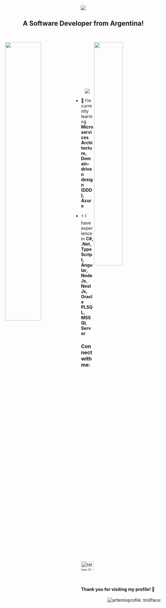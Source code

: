 
<h1 align="center">
  <img align="center" src="https://readme-typing-svg.herokuapp.com?color=6533F7&size=28&width=500&duration=3000&height=81&center=true&vCenter=true&lines=Hi+%F0%9F%91%8B%2C+I'm+Artemio+Lucero"/>
</h1>

<h2 align="center">A Software Developer from Argentina!</h2>
<br/>

<p>
  <img align="left" width="48%" src="https://github-readme-streak-stats.herokuapp.com/?user=ArteMaxL&theme=tokyonight" />
  <img align="right" width="43%" src="https://github-readme-stats.vercel.app/api?username=ArteMaxL&show_icons=true&card_width=400&height=600&theme=tokyonight" />
</p>

<br/><br/><br/><br/><br/><br/><br/><br/>

<!--## Languages, Frameworks and Tools:-->

 <p align="center" p=13>
  <a href="https://skillicons.dev" style="text-decoration: none;">
    <img src="https://skillicons.dev/icons?i=dotnet,cs,ts,angular,nestjs,html,css,django,python,docker,git,azure,github,&perline=13" />
  </a>
</p>

- 🌱 I’m currently learning **Microservices Architecture, Domain-driven design (DDD), Azure**

- ⚡ I have experience in **C#, .Net, TypeScript, Angular, NodeJs, NestJs, Oracle PLSQL, MSSQL Server**

<h3 align="left">Connect with me:</h3>
<p align="left">
<a href="https://www.linkedin.com/in/artemio-lucero/" target="blank"><img align="center" src="https://raw.githubusercontent.com/rahuldkjain/github-profile-readme-generator/master/src/images/icons/Social/linked-in-alt.svg" alt="https://www.linkedin.com/in/artemio-lucero/" height="30" width="40" /></a>
</p>

<br/>
<h4>Thank you for visiting my profile! 👋</h4> 

<p align="right"> <img src="https://komarev.com/ghpvc/?username=ArteMaxL&label=Profile%20views&color=D61C4E&style=flat" alt="artemioprofile" /> :trollface: </p>

<!--
**ArteMaxL/ArteMaxL** is a ✨ _special_ ✨ repository because its `README.md` (this file) appears on your GitHub profile.

Here are some ideas to get you started:

- 🔭 I’m currently working on ...
- 🌱 I’m currently learning ...
- 👯 I’m looking to collaborate on ...
- 🤔 I’m looking for help with ...
- 💬 Ask me about ...
- 📫 How to reach me: ...
- 😄 Pronouns: ...
- ⚡ Fun fact: ...
-->
